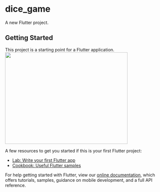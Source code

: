# dice_game

A new Flutter project.

## Getting Started

This project is a starting point for a Flutter application.<br>
<img src="images/Screenshot1.JPG" height="300" width="400">

A few resources to get you started if this is your first Flutter project:

- [Lab: Write your first Flutter app](https://flutter.dev/docs/get-started/codelab)
- [Cookbook: Useful Flutter samples](https://flutter.dev/docs/cookbook)

For help getting started with Flutter, view our
[online documentation](https://flutter.dev/docs), which offers tutorials,
samples, guidance on mobile development, and a full API reference.

